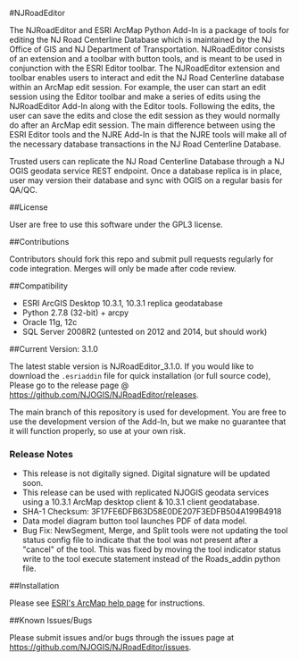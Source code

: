 #NJRoadEditor

The NJRoadEditor and ESRI ArcMap Python Add-In is a package of tools for editing the NJ Road Centerline Database which is maintained by the NJ Office of GIS and NJ Department of Transportation. NJRoadEditor consists of an extension and a toolbar with button tools, and is meant to be used in conjunction with the ESRI Editor toolbar. The NJRoadEditor extension and toolbar enables users to interact and edit the NJ Road Centerline database within an ArcMap edit session. For example, the user can start an edit session using the Editor toolbar and make a series of edits using the NJRoadEditor Add-In along with the Editor tools. Following the edits, the user can save the edits and close the edit session as they would normally do after an ArcMap edit session. The main difference between using the ESRI Editor tools and the NJRE Add-In is that the NJRE tools will make all of the necessary database transactions in the NJ Road Centerline Database.

Trusted users can replicate the NJ Road Centerline Database through a NJ OGIS geodata service REST endpoint. Once a database replica is in place, user may version their database and sync with OGIS on a regular basis for QA/QC.

##License

User are free to use this software under the GPL3 license.

##Contributions

Contributors should fork this repo and submit pull requests regularly for code integration. Merges will only be made after code review.

##Compatibility

- ESRI ArcGIS Desktop 10.3.1, 10.3.1 replica geodatabase
- Python 2.7.8 (32-bit) + arcpy
- Oracle 11g, 12c
- SQL Server 2008R2 (untested on 2012 and 2014, but should work)

##Current Version: 3.1.0

The latest stable version is NJRoadEditor_3.1.0. If you would like to download the `.esriaddin` file for quick installation (or full source code), Please go to the release page @ https://github.com/NJOGIS/NJRoadEditor/releases.

The main branch of this repository is used for development. You are free to use the development version of the Add-In, but we make no guarantee that it will function properly, so use at your own risk.

### Release Notes

- This release is not digitally signed. Digital signature will be updated soon.
- This release can be used with replicated NJOGIS geodata services using a 10.3.1 ArcMap desktop client & 10.3.1 client geodatabase. 
- SHA-1 Checksum: 3F17FE6DFB63D58E0DE207F3EDFB504A199B4918
- Data model diagram button tool launches PDF of data model.
- Bug Fix: NewSegment, Merge, and Split tools were not updating the tool status config file to indicate that the tool was not present after a "cancel" of the tool. This was fixed by moving the tool indicator status write to the tool execute statement instead of the Roads_addin python file. 

##Installation

Please see [ESRI's ArcMap help page](http://desktop.arcgis.com/en/desktop/latest/guide-books/python-addins/sharing-and-installing-add-ins.htm) for instructions.

##Known Issues/Bugs

Please submit issues and/or bugs through the issues page at https://github.com/NJOGIS/NJRoadEditor/issues.

